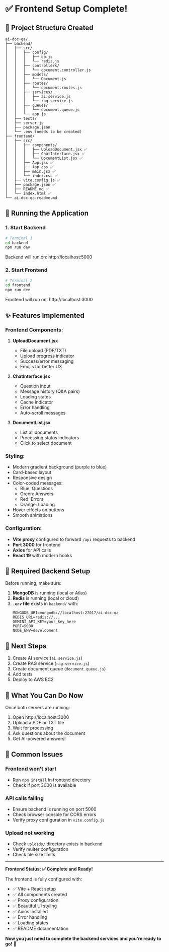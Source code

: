 # ✅ Frontend Setup Complete!

## 📁 Project Structure Created

```
ai-doc-qa/
├── backend/
│   ├── src/
│   │   ├── config/
│   │   │   ├── db.js
│   │   │   └── redis.js
│   │   ├── controllers/
│   │   │   └── document.controller.js
│   │   ├── models/
│   │   │   └── Document.js
│   │   ├── routes/
│   │   │   └── document.routes.js
│   │   ├── services/
│   │   │   ├── ai.service.js
│   │   │   └── rag.service.js
│   │   ├── queues/
│   │   │   └── document.queue.js
│   │   └── app.js
│   ├── tests/
│   ├── server.js
│   ├── package.json
│   └── .env (needs to be created)
├── frontend/
│   ├── src/
│   │   ├── components/
│   │   │   ├── UploadDocument.jsx ✅
│   │   │   ├── ChatInterface.jsx ✅
│   │   │   └── DocumentList.jsx ✅
│   │   ├── App.jsx ✅
│   │   ├── App.css ✅
│   │   ├── main.jsx ✅
│   │   └── index.css ✅
│   ├── vite.config.js ✅
│   ├── package.json ✅
│   ├── README.md ✅
│   └── index.html ✅
└── ai-doc-qa-readme.md
```

## 🚀 Running the Application

### 1. Start Backend

```bash
# Terminal 1
cd backend
npm run dev
```

Backend will run on: http://localhost:5000

### 2. Start Frontend

```bash
# Terminal 2
cd frontend
npm run dev
```

Frontend will run on: http://localhost:3000

## ✨ Features Implemented

### Frontend Components:

1. **UploadDocument.jsx**

   - File upload (PDF/TXT)
   - Upload progress indicator
   - Success/error messaging
   - Emojis for better UX

2. **ChatInterface.jsx**

   - Question input
   - Message history (Q&A pairs)
   - Loading states
   - Cache indicator
   - Error handling
   - Auto-scroll messages

3. **DocumentList.jsx**
   - List all documents
   - Processing status indicators
   - Click to select document

### Styling:

- Modern gradient background (purple to blue)
- Card-based layout
- Responsive design
- Color-coded messages:
  - Blue: Questions
  - Green: Answers
  - Red: Errors
  - Orange: Loading
- Hover effects on buttons
- Smooth animations

### Configuration:

- **Vite proxy** configured to forward `/api` requests to backend
- **Port 3000** for frontend
- **Axios** for API calls
- **React 19** with modern hooks

## 🔧 Required Backend Setup

Before running, make sure:

1. **MongoDB** is running (local or Atlas)
2. **Redis** is running (local or cloud)
3. **`.env` file** exists in `backend/` with:
   ```env
   MONGODB_URI=mongodb://localhost:27017/ai-doc-qa
   REDIS_URL=redis://...
   GEMINI_API_KEY=your_key_here
   PORT=5000
   NODE_ENV=development
   ```

## 📝 Next Steps

1. Create AI service (`ai.service.js`)
2. Create RAG service (`rag.service.js`)
3. Create document queue (`document.queue.js`)
4. Add tests
5. Deploy to AWS EC2

## 🎯 What You Can Do Now

Once both servers are running:

1. Open http://localhost:3000
2. Upload a PDF or TXT file
3. Wait for processing
4. Ask questions about the document
5. Get AI-powered answers!

## 🐛 Common Issues

### Frontend won't start

- Run `npm install` in frontend directory
- Check if port 3000 is available

### API calls failing

- Ensure backend is running on port 5000
- Check browser console for CORS errors
- Verify proxy configuration in `vite.config.js`

### Upload not working

- Check `uploads/` directory exists in backend
- Verify multer configuration
- Check file size limits

---

**Frontend Status: ✅ Complete and Ready!**

The frontend is fully configured with:

- ✅ Vite + React setup
- ✅ All components created
- ✅ Proxy configuration
- ✅ Beautiful UI styling
- ✅ Axios installed
- ✅ Error handling
- ✅ Loading states
- ✅ README documentation

**Now you just need to complete the backend services and you're ready to go!** 🚀
